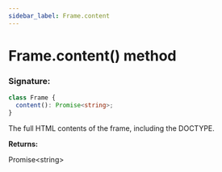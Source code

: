 ```yaml
---
sidebar_label: Frame.content
---
```


# Frame.content() method

### Signature:

```typescript
class Frame {
  content(): Promise<string>;
}
```

The full HTML contents of the frame, including the DOCTYPE.

**Returns:**

Promise&lt;string&gt;
